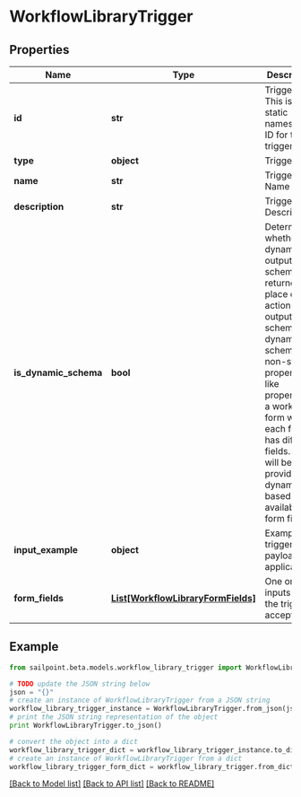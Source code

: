 # WorkflowLibraryTrigger


## Properties
Name | Type | Description | Notes
------------ | ------------- | ------------- | -------------
**id** | **str** | Trigger ID. This is a static namespaced ID for the trigger. | [optional] 
**type** | **object** | Trigger type | [optional] 
**name** | **str** | Trigger Name | [optional] 
**description** | **str** | Trigger Description | [optional] 
**is_dynamic_schema** | **bool** | Determines whether the dynamic output schema is returned in place of the action&#39;s output schema. The dynamic schema lists non-static properties, like properties of a workflow form where each form has different fields. These will be provided dynamically based on available form fields. | [optional] 
**input_example** | **object** | Example trigger payload if applicable | [optional] 
**form_fields** | [**List[WorkflowLibraryFormFields]**](WorkflowLibraryFormFields.md) | One or more inputs that the trigger accepts | [optional] 

## Example

```python
from sailpoint.beta.models.workflow_library_trigger import WorkflowLibraryTrigger

# TODO update the JSON string below
json = "{}"
# create an instance of WorkflowLibraryTrigger from a JSON string
workflow_library_trigger_instance = WorkflowLibraryTrigger.from_json(json)
# print the JSON string representation of the object
print WorkflowLibraryTrigger.to_json()

# convert the object into a dict
workflow_library_trigger_dict = workflow_library_trigger_instance.to_dict()
# create an instance of WorkflowLibraryTrigger from a dict
workflow_library_trigger_form_dict = workflow_library_trigger.from_dict(workflow_library_trigger_dict)
```
[[Back to Model list]](../README.md#documentation-for-models) [[Back to API list]](../README.md#documentation-for-api-endpoints) [[Back to README]](../README.md)


